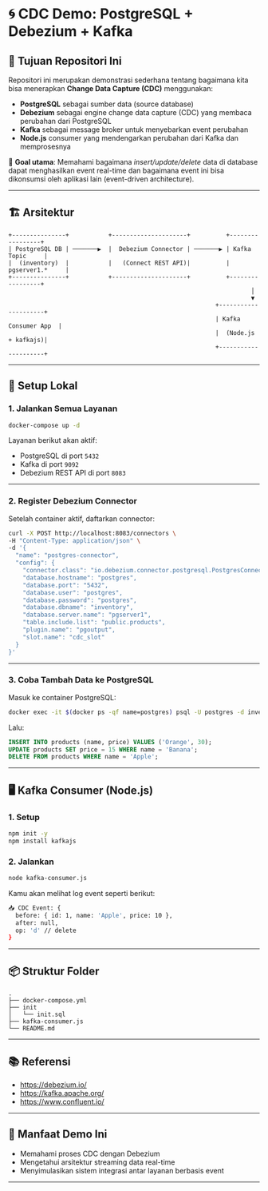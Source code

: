 # 🌀 CDC Demo: PostgreSQL + Debezium + Kafka

## 📌 Tujuan Repositori Ini
Repositori ini merupakan demonstrasi sederhana tentang bagaimana kita bisa menerapkan **Change Data Capture (CDC)** menggunakan:

- **PostgreSQL** sebagai sumber data (source database)
- **Debezium** sebagai engine change data capture (CDC) yang membaca perubahan dari PostgreSQL
- **Kafka** sebagai message broker untuk menyebarkan event perubahan
- **Node.js** consumer yang mendengarkan perubahan dari Kafka dan memprosesnya

🎯 **Goal utama**: Memahami bagaimana *insert/update/delete* data di database dapat menghasilkan event real-time dan bagaimana event ini bisa dikonsumsi oleh aplikasi lain (event-driven architecture).

---

## 🏗️ Arsitektur

```
+---------------+           +---------------------+          +-----------------+
| PostgreSQL DB | ───────▶  |  Debezium Connector | ───────▶ | Kafka Topic     |
|  (inventory)  |           |   (Connect REST API)|          | pgserver1.*     |
+---------------+           +---------------------+          +-----------------+
                                                                    │
                                                                    ▼
                                                          +---------------------+
                                                          | Kafka Consumer App  |
                                                          |  (Node.js + kafkajs)|
                                                          +---------------------+
```

---

## 🚀 Setup Lokal

### 1. Jalankan Semua Layanan
```bash
docker-compose up -d
```

Layanan berikut akan aktif:
- PostgreSQL di port `5432`
- Kafka di port `9092`
- Debezium REST API di port `8083`

---

### 2. Register Debezium Connector

Setelah container aktif, daftarkan connector:

```bash
curl -X POST http://localhost:8083/connectors \
-H "Content-Type: application/json" \
-d '{
  "name": "postgres-connector",
  "config": {
    "connector.class": "io.debezium.connector.postgresql.PostgresConnector",
    "database.hostname": "postgres",
    "database.port": "5432",
    "database.user": "postgres",
    "database.password": "postgres",
    "database.dbname": "inventory",
    "database.server.name": "pgserver1",
    "table.include.list": "public.products",
    "plugin.name": "pgoutput",
    "slot.name": "cdc_slot"
  }
}'
```

---

### 3. Coba Tambah Data ke PostgreSQL

Masuk ke container PostgreSQL:
```bash
docker exec -it $(docker ps -qf name=postgres) psql -U postgres -d inventory
```

Lalu:
```sql
INSERT INTO products (name, price) VALUES ('Orange', 30);
UPDATE products SET price = 15 WHERE name = 'Banana';
DELETE FROM products WHERE name = 'Apple';
```

---

## 🖥️ Kafka Consumer (Node.js)

### 1. Setup
```bash
npm init -y
npm install kafkajs
```

### 2. Jalankan
```bash
node kafka-consumer.js
```

Kamu akan melihat log event seperti berikut:
```bash
📥 CDC Event: {
  before: { id: 1, name: 'Apple', price: 10 },
  after: null,
  op: 'd' // delete
}
```

---

## 📦 Struktur Folder
```
.
├── docker-compose.yml
├── init
│   └── init.sql
├── kafka-consumer.js
└── README.md
```

---

## 📚 Referensi
- https://debezium.io/
- https://kafka.apache.org/
- https://www.confluent.io/

---

## 🧠 Manfaat Demo Ini
- Memahami proses CDC dengan Debezium
- Mengetahui arsitektur streaming data real-time
- Menyimulasikan sistem integrasi antar layanan berbasis event

---
